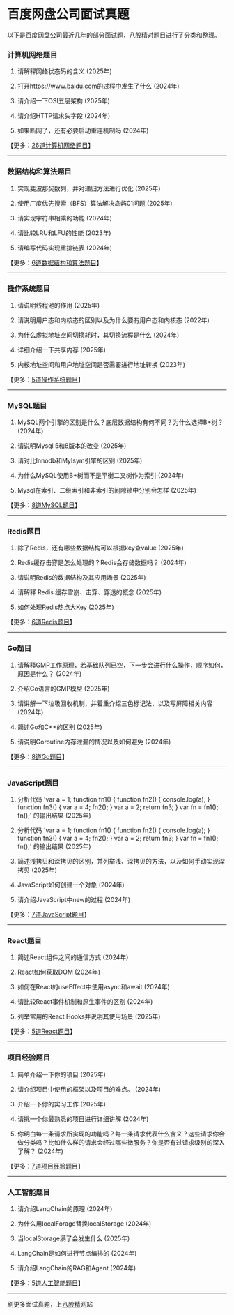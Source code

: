 # 百度网盘公司面试真题

以下是百度网盘公司最近几年的部分面试题，[八股精](https://www.bagujing.com)对题目进行了分类和整理。

### 计算机网络题目

1. 请解释网络状态码的含义 (2025年) 

2. 打开https://www.baidu.com的过程中发生了什么 (2024年) 

3. 请介绍一下OSI五层架构 (2025年) 

4. 请介绍HTTP请求头字段 (2024年) 

5. 如果断网了，还有必要启动重连机制吗 (2024年) 

【更多：[26道计算机网络题目](https://www.bagujing.com/companies)】


---

### 数据结构和算法题目

1. 实现斐波那契数列，并对递归方法进行优化 (2025年) 

2. 使用广度优先搜索（BFS）算法解决岛屿01问题 (2025年) 

3. 请实现字符串相乘的功能 (2024年) 

4. 请比较LRU和LFU的性能 (2023年) 

5. 请编写代码实现重排链表 (2024年) 

【更多：[6道数据结构和算法题目](https://www.bagujing.com/companies)】


---

### 操作系统题目

1. 请说明线程池的作用 (2025年) 

2. 请说明用户态和内核态的区别以及为什么要有用户态和内核态 (2022年) 

3. 为什么虚拟地址空间切换耗时，其切换流程是什么 (2024年) 

4. 详细介绍一下共享内存 (2025年) 

5. 内核地址空间和用户地址空间是否需要进行地址转换 (2023年) 

【更多：[5道操作系统题目](https://www.bagujing.com/companies)】


---

### MySQL题目

1. MySQL两个引擎的区别是什么？底层数据结构有何不同？为什么选择B+树？ (2024年) 

2. 请说明Mysql 5和8版本的改变 (2025年) 

3. 请对比Innodb和MyIsym引擎的区别 (2025年) 

4. 为什么MySQL使用B+树而不是平衡二叉树作为索引 (2024年) 

5. Mysql在索引、二级索引和非索引的间隙锁中分别会怎样 (2025年) 

【更多：[8道MySQL题目](https://www.bagujing.com/companies)】


---

### Redis题目

1. 除了Redis，还有哪些数据结构可以根据key查value (2025年) 

2. Redis缓存击穿是怎么处理的？Redis会存储数据吗？ (2024年) 

3. 请说明Redis的数据结构及其应用场景 (2025年) 

4. 请解释 Redis 缓存雪崩、击穿、穿透的概念 (2025年) 

5. 如何处理Redis热点大Key (2025年) 

【更多：[6道Redis题目](https://www.bagujing.com/companies)】


---

### Go题目

1. 请解释GMP工作原理，若基础队列已空，下一步会进行什么操作，顺序如何，原因是什么？ (2024年) 

2. 介绍Go语言的GMP模型 (2025年) 

3. 请讲解一下垃圾回收机制，并着重介绍三色标记法，以及写屏障相关内容 (2024年) 

4. 简述Go和C++的区别 (2025年) 

5. 请说明Goroutine内存泄漏的情况以及如何避免 (2024年) 

【更多：[8道Go题目](https://www.bagujing.com/companies)】


---

### JavaScript题目

1. 分析代码 'var a = 1; function fn1() { function fn2() { console.log(a); } function fn3() { var a = 4; fn2(); } var a = 2; return fn3; } var fn = fn1(); fn();' 的输出结果 (2025年) 

2. 分析代码 'var a = 1; function fn1() { function fn2() { console.log(a); } function fn3() { var a = 4; fn2(); } var a = 2; return fn3; } var fn = fn1(); fn();' 的输出结果 (2025年) 

3. 简述浅拷贝和深拷贝的区别，并列举浅、深拷贝的方法，以及如何手动实现深拷贝 (2025年) 

4. JavaScript如何创建一个对象 (2024年) 

5. 请介绍JavaScript中new的过程 (2024年) 

【更多：[7道JavaScript题目](https://www.bagujing.com/companies)】


---

### React题目

1. 简述React组件之间的通信方式 (2024年) 

2. React如何获取DOM (2024年) 

3. 如何在React的useEffect中使用async和await (2024年) 

4. 请比较React事件机制和原生事件的区别 (2024年) 

5. 列举常用的React Hooks并说明其使用场景 (2025年) 

【更多：[5道React题目](https://www.bagujing.com/companies)】


---

### 项目经验题目

1. 简单介绍一下你的项目 (2025年) 

2. 请介绍项目中使用的框架以及项目的难点。 (2024年) 

3. 介绍一下你的实习工作 (2025年) 

4. 请挑一个你最熟悉的项目进行详细讲解 (2024年) 

5. 你明白每一条请求所实现的功能吗？每一条请求代表什么含义？这些请求你会做分类吗？比如什么样的请求会经过哪些微服务？你是否有过请求级别的深入了解？ (2024年) 

【更多：[7道项目经验题目](https://www.bagujing.com/companies)】


---

### 人工智能题目

1. 请介绍LangChain的原理 (2024年) 

2. 为什么用localForage替换localStorage (2024年) 

3. 当localStorage满了会发生什么 (2025年) 

4. LangChain是如何进行节点编排的 (2024年) 

5. 请介绍LangChain的RAG和Agent (2024年) 

【更多：[5道人工智能题目](https://www.bagujing.com/companies)】


---

刷更多面试真题，上[八股精](https://www.bagujing.com)网站